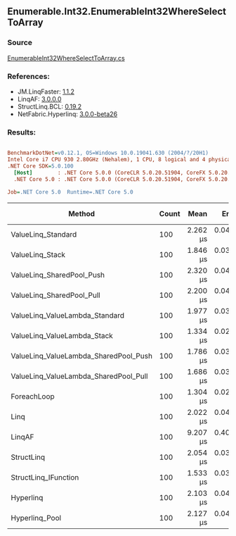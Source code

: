 ﻿## Enumerable.Int32.EnumerableInt32WhereSelectToArray

### Source
[EnumerableInt32WhereSelectToArray.cs](../LinqBenchmarks/Enumerable/Int32/EnumerableInt32WhereSelectToArray.cs)

### References:
- JM.LinqFaster: [1.1.2](https://www.nuget.org/packages/JM.LinqFaster/1.1.2)
- LinqAF: [3.0.0.0](https://www.nuget.org/packages/LinqAF/3.0.0.0)
- StructLinq.BCL: [0.19.2](https://www.nuget.org/packages/StructLinq.BCL/0.19.2)
- NetFabric.Hyperlinq: [3.0.0-beta26](https://www.nuget.org/packages/NetFabric.Hyperlinq/3.0.0-beta26)

### Results:
``` ini

BenchmarkDotNet=v0.12.1, OS=Windows 10.0.19041.630 (2004/?/20H1)
Intel Core i7 CPU 930 2.80GHz (Nehalem), 1 CPU, 8 logical and 4 physical cores
.NET Core SDK=5.0.100
  [Host]        : .NET Core 5.0.0 (CoreCLR 5.0.20.51904, CoreFX 5.0.20.51904), X64 RyuJIT
  .NET Core 5.0 : .NET Core 5.0.0 (CoreCLR 5.0.20.51904, CoreFX 5.0.20.51904), X64 RyuJIT

Job=.NET Core 5.0  Runtime=.NET Core 5.0  

```
|                                Method | Count |     Mean |     Error |    StdDev | Ratio | RatioSD |  Gen 0 | Gen 1 | Gen 2 | Allocated |
|-------------------------------------- |------ |---------:|----------:|----------:|------:|--------:|-------:|------:|------:|----------:|
|                    ValueLinq_Standard |   100 | 2.262 μs | 0.0449 μs | 0.1040 μs |  1.73 |    0.11 | 0.1869 |     - |     - |     784 B |
|                       ValueLinq_Stack |   100 | 1.846 μs | 0.0387 μs | 0.1142 μs |  1.41 |    0.11 | 0.0610 |     - |     - |     264 B |
|             ValueLinq_SharedPool_Push |   100 | 2.320 μs | 0.0465 μs | 0.1088 μs |  1.79 |    0.12 | 0.0610 |     - |     - |     264 B |
|             ValueLinq_SharedPool_Pull |   100 | 2.200 μs | 0.0441 μs | 0.1170 μs |  1.69 |    0.12 | 0.0610 |     - |     - |     264 B |
|        ValueLinq_ValueLambda_Standard |   100 | 1.977 μs | 0.0394 μs | 0.1143 μs |  1.50 |    0.11 | 0.1869 |     - |     - |     784 B |
|           ValueLinq_ValueLambda_Stack |   100 | 1.334 μs | 0.0264 μs | 0.0527 μs |  1.02 |    0.06 | 0.0629 |     - |     - |     264 B |
| ValueLinq_ValueLambda_SharedPool_Push |   100 | 1.786 μs | 0.0352 μs | 0.0671 μs |  1.37 |    0.08 | 0.0629 |     - |     - |     264 B |
| ValueLinq_ValueLambda_SharedPool_Pull |   100 | 1.686 μs | 0.0333 μs | 0.0724 μs |  1.30 |    0.07 | 0.0629 |     - |     - |     264 B |
|                           ForeachLoop |   100 | 1.304 μs | 0.0257 μs | 0.0508 μs |  1.00 |    0.00 | 0.2174 |     - |     - |     912 B |
|                                  Linq |   100 | 2.022 μs | 0.0438 μs | 0.1277 μs |  1.49 |    0.10 | 0.1984 |     - |     - |     832 B |
|                                LinqAF |   100 | 9.207 μs | 0.4012 μs | 1.0914 μs |  7.24 |    0.85 |      - |     - |     - |     880 B |
|                            StructLinq |   100 | 2.054 μs | 0.0385 μs | 0.0643 μs |  1.58 |    0.09 | 0.0839 |     - |     - |     352 B |
|                  StructLinq_IFunction |   100 | 1.533 μs | 0.0301 μs | 0.0551 μs |  1.18 |    0.06 | 0.0629 |     - |     - |     264 B |
|                             Hyperlinq |   100 | 2.103 μs | 0.0420 μs | 0.1022 μs |  1.62 |    0.10 | 0.0610 |     - |     - |     264 B |
|                        Hyperlinq_Pool |   100 | 2.127 μs | 0.0423 μs | 0.0845 μs |  1.63 |    0.10 | 0.0229 |     - |     - |      96 B |
